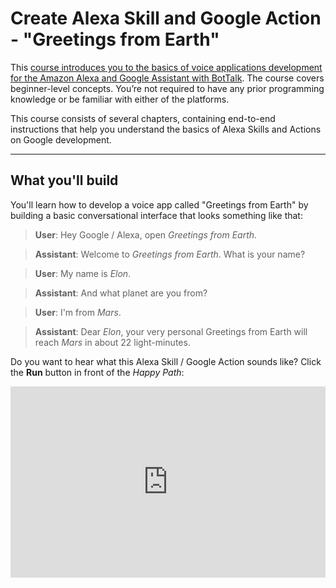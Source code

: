 # Create Alexa Skill and Google Action - "Greetings from Earth"

This [course introduces you to the basics of voice applications development for the Amazon Alexa and Google Assistant with BotTalk](https://docs.bottalk.de/quickstart/). The course covers beginner-level concepts. You’re not required to have any prior programming knowledge or be familiar with either of the platforms.

This course consists of several chapters, containing end-to-end instructions that help you understand the basics of Alexa Skills and Actions on Google development.

---

## What you'll build

You'll learn how to develop a voice app called "Greetings from Earth" by building a basic conversational interface that looks something like that:

> **User**: Hey Google / Alexa, open *Greetings from Earth*.

> **Assistant**: Welcome to *Greetings from Earth*. What is your name?

> **User**: My name is *Elon*.

> **Assistant**: And what planet are you from?

> **User**: I'm from *Mars*.

> **Assistant**: Dear *Elon*, your very personal Greetings from Earth will reach *Mars* in about 22 light-minutes.

Do you want to hear what this Alexa Skill / Google Action sounds like? Click the **Run** button in front of the *Happy Path*:

<iframe scrolling="no" src="https://bottalk.de/preview_imwcy" style="height: 306px;" width="100%" height="500px" frameborder="0"></iframe>

